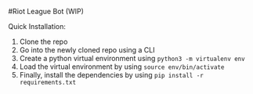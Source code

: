#Riot League Bot (WIP)

Quick Installation:
1. Clone the repo 
2. Go into the newly cloned repo using a CLI
3. Create a python virtual environment using `python3 -m virtualenv env`
4. Load the virtual environment by using `source env/bin/activate`
5. Finally, install the dependencies by using `pip install -r requirements.txt`